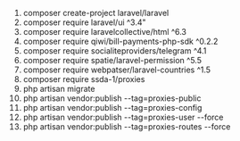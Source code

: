 1. composer create-project laravel/laravel
2. composer require laravel/ui ^3.4"
3. composer require laravelcollective/html ^6.3
4. composer require qiwi/bill-payments-php-sdk ^0.2.2
5. composer require socialiteproviders/telegram ^4.1
6. composer require spatie/laravel-permission ^5.5
7. composer require webpatser/laravel-countries ^1.5
8. composer require ssda-1/proxies
9. php artisan migrate
10. php artisan vendor:publish --tag=proxies-public
11. php artisan vendor:publish --tag=proxies-config
12. php artisan vendor:publish --tag=proxies-user --force
13. php artisan vendor:publish --tag=proxies-routes --force
